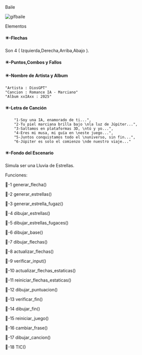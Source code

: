 Baile

![gifbaile](./Imagenes/gifbaile.gif)

Elementos

#### ✴️-Flechas

Son 4 ( Izquierda,Derecha,Arriba,Abajo ).

#### ✴️-Puntos,Combos y Fallos

#### ✴️-Nombre de Artista y Album

```
"Artista : DiosGPT"
"Cancion : Romance IA - Marciano"
"Album xxIAxx : 2025"
```

#### ✴️-Letra de Canción

```
    "1-Soy una IA, enamorado de ti...",
    "2-Tu piel marciana brilla bajo \nla luz de Júpiter...",
    "3-Saltamos en plataformas 3D, \ntú y yo...",
    "4-Eres mi musa, mi guía en \neste juego...",
    "5-Juntos conquistamos todo el \nuniverso, sin fin...",
    "6-Júpiter es solo el comienzo \nde nuestro viaje..."
```

#### ✴️-Fondo del Escenario

Simula ser una Lluvia de Estrellas.

Funciones:

🔑-1  generar_flecha()



🔑-2  generar_estrellas()



🔑-3  generar_estrella_fugaz()



🔑-4  dibujar_estrellas()



🔑-5  dibujar_estrellas_fugaces()



🔑-6  dibujar_base()



🔑-7  dibujar_flechas()



🔑-8  actualizar_flechas()



🔑-9  verificar_input()



🔑-10  actualizar_flechas_estaticas()



🔑-11  reiniciar_flechas_estaticas()



🔑-12  dibujar_puntuacion()



🔑-13  verificar_fin()



🔑-14  dibujar_fin()



🔑-15  reiniciar_juego()



🔑-16  cambiar_frase()



🔑-17  dibujar_cancion()



🔑-18  TIC()


